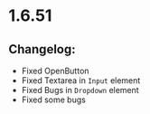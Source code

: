 # 1.6.51
## Changelog:
- Fixed OpenButton
- Fixed Textarea in `Input` element
- Fixed Bugs in `Dropdown` element
- Fixed some bugs